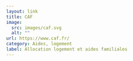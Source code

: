 ```yaml
---
layout: link
title: CAF
image:
  src: images/caf.svg
  alt: ""
url: https://www.caf.fr/
category: Aides, logement
label: Allocation logement et aides familiales
---
```

